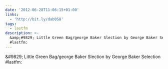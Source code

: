 ```yaml
---
date: '2012-06-28T11:06:15+01:00'
links:
  - 'http://bit.ly/dab0S8'
tags:
  - lastfm
description: >-
  &amp;#9829; Little Green Bag/george Baker Slection by George Baker Selection
  #lastfm:
---
```

&amp;#9829; Little Green Bag/george Baker Slection by George Baker Selection #lastfm: 
